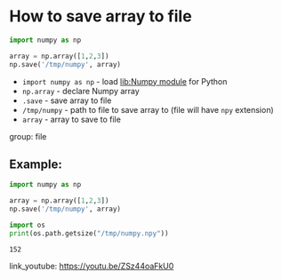 # How to save array to file

```python
import numpy as np

array = np.array([1,2,3])
np.save('/tmp/numpy', array)
```

- `import numpy as np` - load [lib:Numpy module](/python-numpy/how-to-install-python-numpy-lib) for Python
- `np.array` - declare Numpy array
- `.save` - save array to file
- `/tmp/numpy` - path to file to save array to (file will have `npy` extension)
- `array` - array to save to file

group: file

## Example: 
```python
import numpy as np

array = np.array([1,2,3])
np.save('/tmp/numpy', array)

import os
print(os.path.getsize("/tmp/numpy.npy"))
```
```
152

```

link_youtube: https://youtu.be/ZSz44oaFkU0
